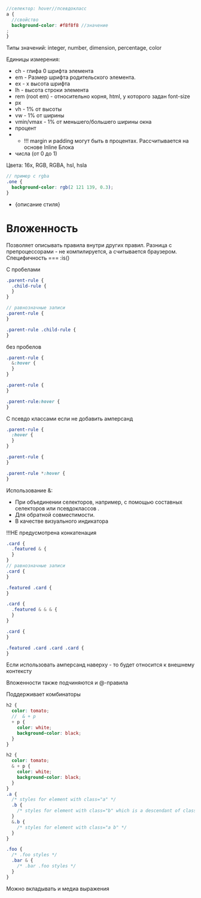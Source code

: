 ```scss
//селектор: hover//псевдокласс
a {
  //свойство
  background-color: #f8f8f8 //значение
;
}
```

Типы значений: integer, number, dimension, percentage, color

Единицы измерения:

- ch - глифа 0 шрифта элемента
- em - Размер шрифта родительского элемента.
- ex - x высота шрифта
- lh - высота строки элемента
- rem (root em) - относительно корня, html, у которого задан font-size
- px
- vh - 1% от высоты
- vw - 1% от ширины
- vmin/vmax - 1% от меньшего/большего ширины окна
- процент
- - !!! margin и padding могут быть в процентах. Рассчитывается на основе Inline Блока
- числа (от 0 до 1)

Цвета: 16х, RGB, RGBA, hsl, hsla

```scss
// пример с rgba
.one {
  background-color: rgb(2 121 139, 0.3);
}
```

- {описание стиля}

<!-- Вложенность ----------------------------------------------------------------------------------------------------------------------------->

# Вложенность

Позволяет описывать правила внутри других правил. Разница с препроцессорами - не компилируется, а считывается браузером. Специфичность === :is()

С пробелами

```scss
.parent-rule {
  .child-rule {
  }
}

// равнозначные записи
.parent-rule {
}

.parent-rule .child-rule {
}
```

без пробелов

```scss
.parent-rule {
  &:hover {
  }
}

.parent-rule {
}

.parent-rule:hover {
}
```

С псевдо классами если не добавить амперсанд

```scss
.parent-rule {
  :hover {
  }
}

.parent-rule {
}

.parent-rule *:hover {
}
```

Использование &:

- При объединении селекторов, например, с помощью составных селекторов или псевдоклассов .
- Для обратной совместимости.
- В качестве визуального индикатора

!!!НЕ предусмотрена конкатенация

```scss
.card {
  .featured & {
  }
}
// равнозначные записи
.card {
}

.featured .card {
}
```

```scss
.card {
  .featured & & & {
  }
}

.card {
}

.featured .card .card .card {
}
```

Если использовать амперсанд наверху - то будет относится к внешнему контексту

Вложенности также подчиняются и @-правила

Поддерживает комбинаторы

```scss
h2 {
  color: tomato;
  //  & + p
  + p {
    color: white;
    background-color: black;
  }
}

h2 {
  color: tomato;
  & + p {
    color: white;
    background-color: black;
  }
}
.a {
  /* styles for element with class="a" */
  .b {
    /* styles for element with class="b" which is a descendant of class="a" */
  }
  &.b {
    /* styles for element with class="a b" */
  }
}

.foo {
  /* .foo styles */
  .bar & {
    /* .bar .foo styles */
  }
}
```

Можно вкладывать и медиа выражения
